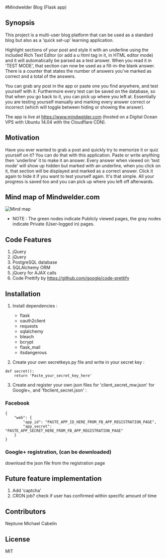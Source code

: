 #Mindwelder Blog (Flask app)

## Synopsis

This project is a multi-user blog platform that can be used as a standard blog but also as a 'quick set-up' learning application.

Highlight sections of your post and style it with an underline using the included Rich Text Editor (or add a u html tag in it, in HTML editor mode) and it will automatically be parsed as a test answer. When you read it in 'TEST MODE', that section can now be used as a fill-in-the blank answer. There is a counter that states the number of answers you've marked as correct and a total of the answers.

You can grab any post in the app or paste one you find anywhere, and test yourself with it. Furthermore every test can be saved on the database, so that when you go back to it, you can pick up where you left at. Essentially you are testing yourself manually and marking every answer correct or incorrect (which will toggle between hiding or showing the answer).

The app is live at https://www.mindwelder.com (hosted on a Digital Ocean VPS with Ubuntu 14.04 with the Cloudflare CDN).

## Motivation

Have you ever wanted to grab a post and quickly try to memorize it or quiz yourself on it? You can do that with this application. Paste or write anything then 'underline' it to make it an answer. Every answer when viewed on 'test mode' will show up hidden but marked with an underline, when you click on it, that section will be displayed and marked as a correct answer. Click it again to hide it if you want to test yourself again. It's that simple. All your progress is saved too and you can pick up where you left off afterwards.

## Mind map of Mindwelder.com
![Mind map](https://cloud.githubusercontent.com/assets/15892944/21464469/e5b3cf9e-c932-11e6-8447-a3841fe6d88b.png)


* NOTE : The green nodes indicate Publicly viewed pages, the gray nodes indicate Private (User-logged in) pages.

## Code Features
1. jQuery
2. jQuery
3. PostgreSQL database
4. SQLAlchemy ORM
5. jQuery for AJAX calls
6. Code Prettify by https://github.com/google/code-prettify

## Installation
1. Install dependencies :
	* flask
	* oauth2client
	* requests
	* sqlalchemy
	* bleach
	* bcrypt
	* flask_mail
	* itsdangerous

2. Create your own secretkeys.py file and write in your secret key :
```
def secret():
	return 'Paste_your_secret_key_here'
```

3. Create and register your own json files for 'client_secret_mw.json' for Google+, and 'fbclient_secret.json' :

### Facebook
```
{
	"web": {
		"app_id": "PASTE_APP_ID_HERE_FROM_FB_APP_REGISTRATION_PAGE",
		"app_secret": "PASTE_APP_SECRET_HERE_FROM_FB_APP_REGISTRATION_PAGE"
	}
}
```

### Google+ registration, (can be downloaded)
download the json file from the registration page

## Future feature implementation
1. Add 'captcha'
2. CRON job? check if user has confirmed within specific amount of time

## Contributors

Neptune Michael Cabelin

## License

MIT
